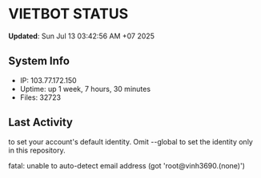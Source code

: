 # VIETBOT STATUS
**Updated**: Sun Jul 13 03:42:56 AM +07 2025

## System Info
- IP: 103.77.172.150
- Uptime: up 1 week, 7 hours, 30 minutes
- Files: 32723

## Last Activity

to set your account's default identity.
Omit --global to set the identity only in this repository.

fatal: unable to auto-detect email address (got 'root@vinh3690.(none)')
